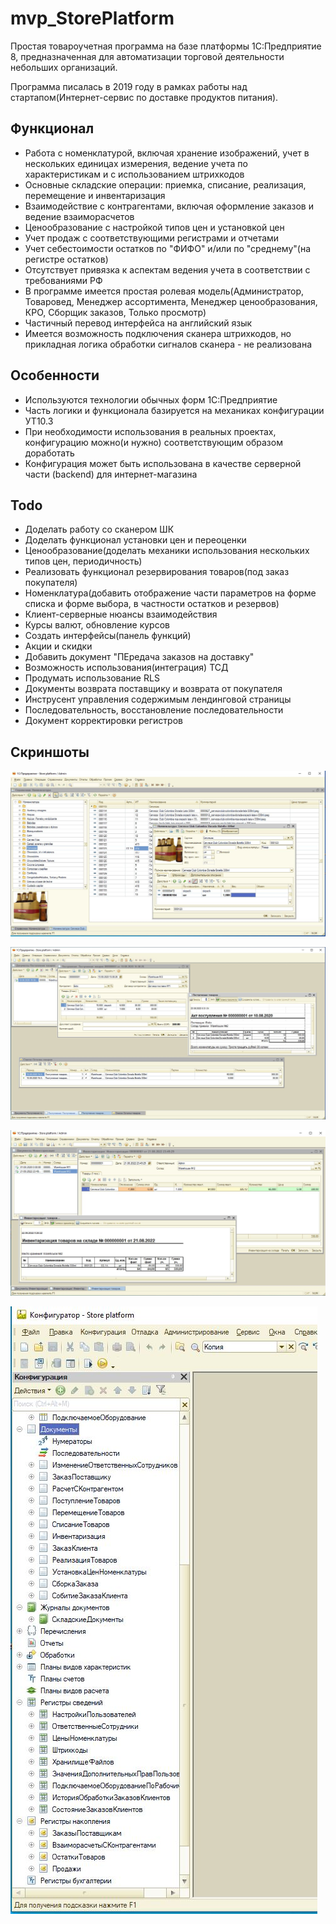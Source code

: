 # mvp_StorePlatform
Простая товароучетная программа на базе платформы 1С:Предприятие 8, предназначенная для автоматизации торговой деятельности небольших организаций.

Программа писалась в 2019 году в рамках работы над стартапом(Интернет-сервис по доставке продуктов питания).

## Функционал
- Работа с номенклатурой, включая хранение изображений, учет в нескольких единицах измерения, ведение учета по характеристикам и c использованием штрихкодов
- Основные складские операции: приемка, списание, реализация, перемещение и инвентаризация
- Взаимодействие с контрагентами, включая оформление заказов и ведение взаиморасчетов
- Ценообразование с настройкой типов цен и установкой цен
- Учет продаж с соответствующими регистрами и отчетами
- Учет себестоимости остатков по "ФИФО" и/или по "среднему"(на регистре остатков) 
- Отсутствует привязка к аспектам ведения учета в соответствии с требованиями РФ
- В программе имеется простая ролевая модель(Администратор, Товаровед, Менеджер ассортимента, Менеджер ценообразования, КРО, Сборщик заказов, Только просмотр)
- Частичный перевод интерфейса на английский язык
- Имеется возможность подключения сканера штрихкодов, но прикладная логика обработки сигналов сканера - не реализована

## Особенности
- Используются технологии обычных форм 1С:Предприятие
- Часть логики и функционала базируется на механиках конфигурации УТ10.3
- При необходимости использования в реальных проектах, конфигурацию можно(и нужно) соответствующим образом доработать
- Конфигурация может быть использована в качестве серверной части (backend) для интернет-магазина

## Todo
- Доделать работу со сканером ШК
- Доделать функционал установки цен и переоценки
- Ценообразование(доделать механики использования нескольких типов цен, периодичность)
- Реализовать функционал резервирования товаров(под заказ покупателя)
- Номенклатура(добавить отображение части параметров на форме списка и форме выбора, в частности остатков и резервов)
- Клиент-серверные нюансы взаимодействия
- Курсы валют, обновление курсов
- Создать интерфейсы(панель функций)
- Акции и скидки
- Добавить документ "ПЕредача заказов на доставку"
- Возможность использования(интеграция) ТСД
- Продумать использование RLS
- Документы возврата поставщику и возврата от покупателя
- Инструсент управления содержимым лендинговой страницы
- Последовательность, восстановление последовательности
- Документ корректировки регистров


## Скриншоты
![Форма списка номенклатуры и карточка товара](images/sc1.jpeg)

![Прочие формы](images/sc2.jpeg)

![Форма инвентаризации](images/sc3.jpeg)

![Дерево метаданных](images/sc4.jpeg)